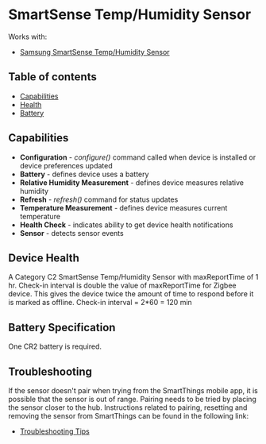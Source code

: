 # SmartSense Temp/Humidity Sensor



Works with: 

* [Samsung SmartSense Temp/Humidity Sensor](https://shop.smartthings.com/#!/products/smartsense-temp-humidity-sensor)

## Table of contents

* [Capabilities](#capabilities)
* [Health](#device-health)
* [Battery](#battery-specification)

## Capabilities

* **Configuration** - _configure()_ command called when device is installed or device preferences updated
* **Battery** - defines device uses a battery
* **Relative Humidity Measurement** - defines device measures relative humidity
* **Refresh** - _refresh()_ command for status updates
* **Temperature Measurement** - defines device measures current temperature
* **Health Check** - indicates ability to get device health notifications
* **Sensor** - detects sensor events

## Device Health

A Category C2 SmartSense Temp/Humidity Sensor with maxReportTime of 1 hr.
Check-in interval is double the value of maxReportTime for Zigbee device. 
This gives the device twice the amount of time to respond before it is marked as offline.
Check-in interval = 2*60 = 120 min

## Battery Specification

One CR2 battery is required.

## Troubleshooting

If the sensor doesn't pair when trying from the SmartThings mobile app, it is possible that the sensor is out of range.
Pairing needs to be tried by placing the sensor closer to the hub.
Instructions related to pairing, resetting and removing the sensor from SmartThings can be found in the following link:
* [Troubleshooting Tips](https://support.smartthings.com/hc/en-us/articles/203040294)